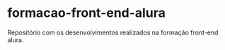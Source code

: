 # formacao-front-end-alura
Repositório com os desenvolvimentos realizados na formação front-end alura.
